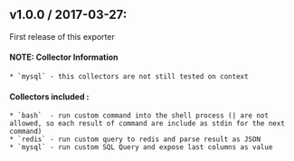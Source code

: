 ## v1.0.0 / 2017-03-27:

First release of this exporter

#### NOTE: Collector Information
    * `mysql` - this collectors are not still tested on context


#### Collectors included : 
    * `bash`  - run custom command into the shell process (| are not allowed, so each result of command are include as stdin for the next command)
    * `redis` - run custom query to redis and parse result as JSON
    * `mysql` - run custom SQL Query and expose last columns as value
